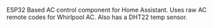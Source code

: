 ESP32 Based AC control component for Home Assistant.
Uses raw AC remote codes for Whirlpool AC.
Also has a DHT22 temp sensor.
